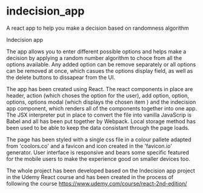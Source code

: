 # indecision_app
A react app to help you make a decision based on randomness algorithm

Indecision app

The app allows you to enter different possible options and helps make a decision by applying a random number algorithm to choce from all the options available. Any added option can be remove separately or all options can be removed at once, which casues the options display field, as well as the delete buttons to dissapear from the UI.

The app has been created using React. The react components in place are header, action (which choses the option for the user), add option, option, options, options modal (which displays the chosen item ) and the indecision app component, which renders all of the components together into one app. The JSX interpreter put in place to convert the file into vanilla JavaScrip is Babel and all has been put together by Webpack. Local storage method has been used to be able to keep the data consistant through the page loads.

The page has been styled with a single css file in a colour pallete adapted from 'coolors.co' and a favicon and icon created in the 'favicon.io' generator. User interface is responsive and bears some specific featured for the mobile users to make the experience good on smaller devices too.

The whole project has been developed based on the Indecision app project in the Udemy React course and has been created in the process of following the course
https://www.udemy.com/course/react-2nd-edition/
